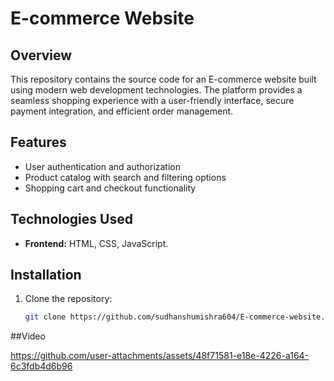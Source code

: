 # E-commerce Website

## Overview
This repository contains the source code for an E-commerce website built using modern web development technologies. The platform provides a seamless shopping experience with a user-friendly interface, secure payment integration, and efficient order management.

## Features
- User authentication and authorization
- Product catalog with search and filtering options
- Shopping cart and checkout functionality

## Technologies Used
- **Frontend:** HTML, CSS, JavaScript.

## Installation
1. Clone the repository:
   ```bash
   git clone https://github.com/sudhanshumishra604/E-commerce-website.git

##Video


https://github.com/user-attachments/assets/48f71581-e18e-4226-a164-6c3fdb4d6b96

